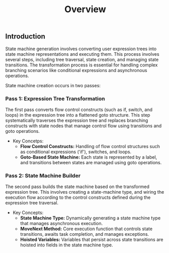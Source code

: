 ﻿---
layout: default
title: Overview
parent: State Machines
nav_order: 1
---
## Introduction

State machine generation involves converting user expression trees into state machine representations and executing them.
This process involves several steps, including tree traversal, state creation, and managing state transitions. The transformation
process is essential for handling complex branching scenarios like conditional expressions and asynchronous operations.

State machine creation occurs in two passes:

### Pass 1: Expression Tree Transformation
The first pass converts flow control constructs (such as if, switch, and loops) in the expression tree into a flattened goto 
structure. This step systematically traverses the expression tree and replaces branching constructs with state nodes that manage 
control flow using transitions and goto operations.

- Key Concetps:
    - **Flow Control Constructs:** Handling of flow control structures such as conditional expressions ('if'), switches, and loops.
    - **Goto-Based State Machine:** Each state is represented by a label, and transitions between states are managed using goto operations.
 
### Pass 2: State Machine Builder
The second pass builds the state machine based on the transformed expression tree. This involves creating a state-machine type,
and wiring the execution flow according to the control constructs defined during the expression tree traversal.

- Key Concepts:
    - **State Machine Type:** Dynamically generating a state machine type that manages asynchronous execution.
    - **MoveNext Method:** Core execution function that controls state transitions, awaits task completion, and manages exceptions.
    - **Hoisted Variables:** Variables that persist across state transitions are hoisted into fields in the state machine type.

